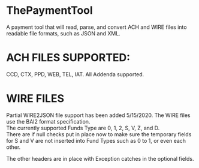 # ThePaymentTool
A payment tool that will read, parse, and convert ACH and WIRE files into readable file formats, such as JSON and XML.
# ACH FILES SUPPORTED:
CCD, CTX, PPD, WEB, TEL, IAT. All Addenda supported.
# WIRE FILES
Partial WIRE2JSON file support has been added 5/15/2020. The WIRE files use the BAI2 format specification.    
The currently supported Funds Type are 0, 1, 2, S, V, Z, and D.  
There are if null checks put in place now to make sure the temporary fields for S and V are not inserted into Fund Types such as 0 to 1, or even each other.  
  
The other headers are in place with Exception catches in the optional fields.  
